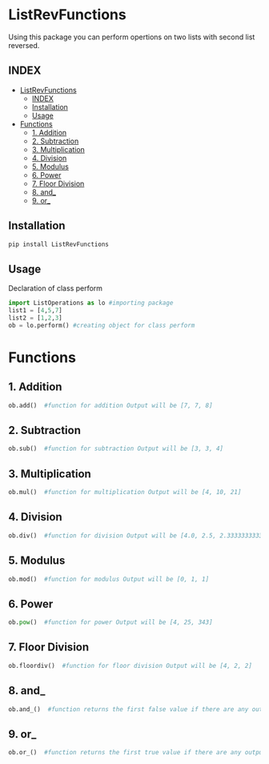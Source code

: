 # ListRevFunctions

Using this package you can perform opertions on two lists with second list reversed.

## INDEX

- [ListRevFunctions](#listrevfunctions)
  - [INDEX](#index)
  - [Installation](#installation)
  - [Usage](#usage)
- [Functions](#functions)
  - [1. Addition](#1-addition)
  - [2. Subtraction](#2-subtraction)
  - [3. Multiplication](#3-multiplication)
  - [4. Division](#4-division)
  - [5. Modulus](#5-modulus)
  - [6. Power](#6-power)
  - [7. Floor Division](#7-floor-division)
  - [8. and\_](#8-and_)
  - [9. or\_](#9-or_)

## Installation

```bash
pip install ListRevFunctions
```

## Usage

Declaration of class perform


```python
import ListOperations as lo #importing package
list1 = [4,5,7]
list2 = [1,2,3]
ob = lo.perform() #creating object for class perform
```

# Functions

## 1. Addition

```python
ob.add()  #function for addition Output will be [7, 7, 8]
```

## 2. Subtraction

```python
ob.sub()  #function for subtraction Output will be [3, 3, 4]
```

## 3. Multiplication

```python
ob.mul()  #function for multiplication Output will be [4, 10, 21]
```

## 4. Division

```python
ob.div()  #function for division Output will be [4.0, 2.5, 2.3333333333333335]
```

## 5. Modulus

```python
ob.mod()  #function for modulus Output will be [0, 1, 1]
```

## 6. Power

```python
ob.pow()  #function for power Output will be [4, 25, 343]
```

## 7. Floor Division

```python
ob.floordiv()  #function for floor division Output will be [4, 2, 2]
```

## 8. and_

```python
ob.and_()  #function returns the first false value if there are any output will be [1, 2,3]
```

## 9. or_

```python
ob.or_()  #function returns the first true value if there are any output will be [4, 5, 7]
```
